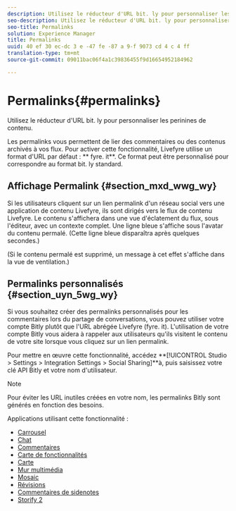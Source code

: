 ```yaml
---
description: Utilisez le réducteur d'URL bit. ly pour personnaliser les perinines de contenu.
seo-description: Utilisez le réducteur d'URL bit. ly pour personnaliser les perinines de contenu.
seo-title: Permalinks
solution: Experience Manager
title: Permalinks
uuid: 40 ef 30 ec-dc 3 e -47 fe -87 a 9-f 9073 cd 4 c 4 ff
translation-type: tm+mt
source-git-commit: 09011bac06f4a1c39836455f9d16654952184962

---
```



# Permalinks{#permalinks}

Utilisez le réducteur d&#39;URL bit. ly pour personnaliser les perinines de contenu.

Les permalinks vous permettent de lier des commentaires ou des contenus archivés à vos flux. Pour activer cette fonctionnalité, Livefyre utilise un format d&#39;URL par défaut : ** fyre. it**. Ce format peut être personnalisé pour correspondre au format bit. ly standard.

## Affichage Permalink {#section_mxd_wwg_wy}

Si les utilisateurs cliquent sur un lien permalink d&#39;un réseau social vers une application de contenu Livefyre, ils sont dirigés vers le flux de contenu Livefyre. Le contenu s&#39;affichera dans une vue d&#39;éclatement du flux, sous l&#39;éditeur, avec un contexte complet. Une ligne bleue s&#39;affiche sous l&#39;avatar du contenu permalé. (Cette ligne bleue disparaîtra après quelques secondes.)

(Si le contenu permalé est supprimé, un message à cet effet s&#39;affiche dans la vue de ventilation.)

## Permalinks personnalisés {#section_uyn_5wg_wy}

Si vous souhaitez créer des permalinks personnalisés pour les commentaires lors du partage de conversations, vous pouvez utiliser votre compte Bitly plutôt que l&#39;URL abrégée Livefyre (fyre. it). L&#39;utilisation de votre compte Bitly vous aidera à rappeler aux utilisateurs qu&#39;ils visitent le contenu de votre site lorsque vous cliquez sur un lien permalink.

Pour mettre en œuvre cette fonctionnalité, accédez **[!UICONTROL Studio > Settings > Integration Settings > Social Sharing]**à, puis saisissez votre clé API Bitly et votre nom d&#39;utilisateur.

>[!NOTE]
>
>Pour éviter les URL inutiles créées en votre nom, les permalinks Bitly sont générés en fonction des besoins.

Applications utilisant cette fonctionnalité :

* [Carrousel](/help/using/c-about-apps/c-carousel-app/c-carousel-app.md#c_carousel_app)
* [Chat](/help/using/c-about-apps/c-chat-app/c-chat-app.md#c_chat_app)
* [Commentaires](/help/using/c-about-apps/c-comments/c-comments.md)
* [Carte de fonctionnalités](/help/using/c-about-apps/c-feature-card-app/c-feature-card-app.md#c_feature_card_app)
* [Carte](/help/using/c-about-apps/c-map-app/c-map-app.md#c_map_app)
* [Mur multimédia](/help/using/c-about-apps/c-media-wall-app/c-media-wall-app.md#c_media_wall_app)
* [Mosaic](/help/using/c-about-apps/c-mosaic-app/c-mosaic-app.md#c_mosaic_app)
* [Révisions](/help/using/c-about-apps/c-reviews-app/c-reviews-app.md#c_reviews_app)
* [Commentaires de sidenotes](/help/using/c-about-apps/c-sidenotes-app/c-sidenotes-app.md#c_sidenotes_app)
* [Storify 2](/help/using/c-about-apps/c-storify2/c-storify2.md#c_storify2)

